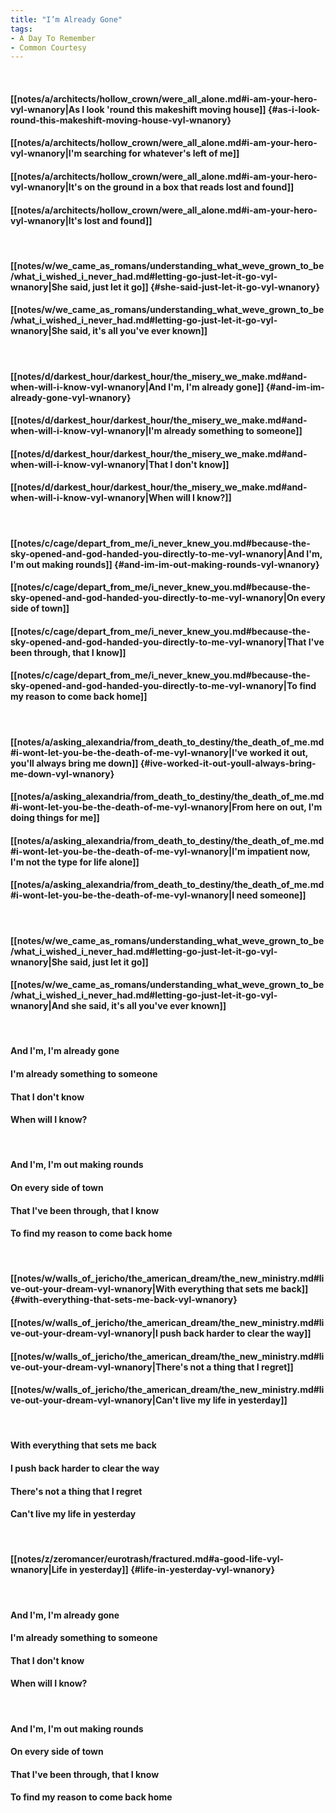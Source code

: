 ```yaml
---
title: "I’m Already Gone"
tags:
- A Day To Remember
- Common Courtesy
---
```

&nbsp;
#### [[notes/a/architects/hollow_crown/were_all_alone.md#i-am-your-hero-vyl-wnanory|As I look 'round this makeshift moving house]] {#as-i-look-round-this-makeshift-moving-house-vyl-wnanory}
#### [[notes/a/architects/hollow_crown/were_all_alone.md#i-am-your-hero-vyl-wnanory|I'm searching for whatever's left of me]]
#### [[notes/a/architects/hollow_crown/were_all_alone.md#i-am-your-hero-vyl-wnanory|It's on the ground in a box that reads lost and found]]
#### [[notes/a/architects/hollow_crown/were_all_alone.md#i-am-your-hero-vyl-wnanory|It's lost and found]]
&nbsp;
#### [[notes/w/we_came_as_romans/understanding_what_weve_grown_to_be/what_i_wished_i_never_had.md#letting-go-just-let-it-go-vyl-wnanory|She said, just let it go]] {#she-said-just-let-it-go-vyl-wnanory}
#### [[notes/w/we_came_as_romans/understanding_what_weve_grown_to_be/what_i_wished_i_never_had.md#letting-go-just-let-it-go-vyl-wnanory|She said, it's all you've ever known]]
&nbsp;
#### [[notes/d/darkest_hour/darkest_hour/the_misery_we_make.md#and-when-will-i-know-vyl-wnanory|And I'm, I'm already gone]] {#and-im-im-already-gone-vyl-wnanory}
#### [[notes/d/darkest_hour/darkest_hour/the_misery_we_make.md#and-when-will-i-know-vyl-wnanory|I'm already something to someone]]
#### [[notes/d/darkest_hour/darkest_hour/the_misery_we_make.md#and-when-will-i-know-vyl-wnanory|That I don't know]]
#### [[notes/d/darkest_hour/darkest_hour/the_misery_we_make.md#and-when-will-i-know-vyl-wnanory|When will I know?]]
&nbsp;
#### [[notes/c/cage/depart_from_me/i_never_knew_you.md#because-the-sky-opened-and-god-handed-you-directly-to-me-vyl-wnanory|And I'm, I'm out making rounds]] {#and-im-im-out-making-rounds-vyl-wnanory}
#### [[notes/c/cage/depart_from_me/i_never_knew_you.md#because-the-sky-opened-and-god-handed-you-directly-to-me-vyl-wnanory|On every side of town]]
#### [[notes/c/cage/depart_from_me/i_never_knew_you.md#because-the-sky-opened-and-god-handed-you-directly-to-me-vyl-wnanory|That I've been through, that I know]]
#### [[notes/c/cage/depart_from_me/i_never_knew_you.md#because-the-sky-opened-and-god-handed-you-directly-to-me-vyl-wnanory|To find my reason to come back home]]
&nbsp;
#### [[notes/a/asking_alexandria/from_death_to_destiny/the_death_of_me.md#i-wont-let-you-be-the-death-of-me-vyl-wnanory|I've worked it out, you'll always bring me down]] {#ive-worked-it-out-youll-always-bring-me-down-vyl-wnanory}
#### [[notes/a/asking_alexandria/from_death_to_destiny/the_death_of_me.md#i-wont-let-you-be-the-death-of-me-vyl-wnanory|From here on out, I'm doing things for me]]
#### [[notes/a/asking_alexandria/from_death_to_destiny/the_death_of_me.md#i-wont-let-you-be-the-death-of-me-vyl-wnanory|I'm impatient now, I'm not the type for life alone]]
#### [[notes/a/asking_alexandria/from_death_to_destiny/the_death_of_me.md#i-wont-let-you-be-the-death-of-me-vyl-wnanory|I need someone]]
&nbsp;
#### [[notes/w/we_came_as_romans/understanding_what_weve_grown_to_be/what_i_wished_i_never_had.md#letting-go-just-let-it-go-vyl-wnanory|She said, just let it go]]
#### [[notes/w/we_came_as_romans/understanding_what_weve_grown_to_be/what_i_wished_i_never_had.md#letting-go-just-let-it-go-vyl-wnanory|And she said, it's all you've ever known]]
&nbsp;
#### And I'm, I'm already gone
#### I'm already something to someone
#### That I don't know
#### When will I know?
&nbsp;
#### And I'm, I'm out making rounds
#### On every side of town
#### That I've been through, that I know
#### To find my reason to come back home
&nbsp;
#### [[notes/w/walls_of_jericho/the_american_dream/the_new_ministry.md#live-out-your-dream-vyl-wnanory|With everything that sets me back]] {#with-everything-that-sets-me-back-vyl-wnanory}
#### [[notes/w/walls_of_jericho/the_american_dream/the_new_ministry.md#live-out-your-dream-vyl-wnanory|I push back harder to clear the way]]
#### [[notes/w/walls_of_jericho/the_american_dream/the_new_ministry.md#live-out-your-dream-vyl-wnanory|There's not a thing that I regret]]
#### [[notes/w/walls_of_jericho/the_american_dream/the_new_ministry.md#live-out-your-dream-vyl-wnanory|Can't live my life in yesterday]]
&nbsp;
#### With everything that sets me back
#### I push back harder to clear the way
#### There's not a thing that I regret
#### Can't live my life in yesterday
&nbsp;
#### [[notes/z/zeromancer/eurotrash/fractured.md#a-good-life-vyl-wnanory|Life in yesterday]] {#life-in-yesterday-vyl-wnanory}
&nbsp;
#### And I'm, I'm already gone
#### I'm already something to someone
#### That I don't know
#### When will I know?
&nbsp;
#### And I'm, I'm out making rounds
#### On every side of town
#### That I've been through, that I know
#### To find my reason to come back home

